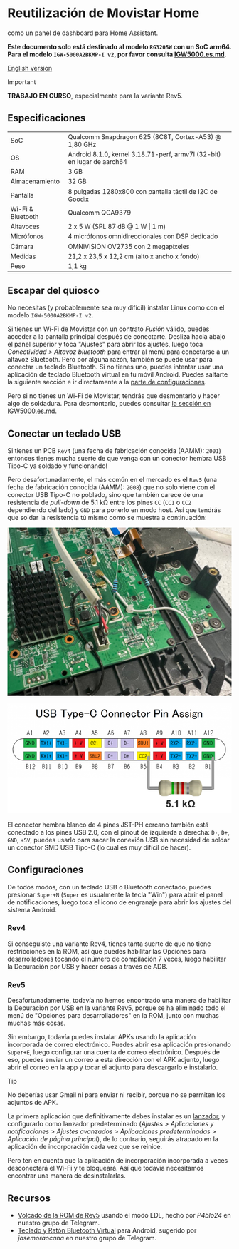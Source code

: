 # Reutilización de Movistar Home

como un panel de dashboard para Home Assistant.

**Este documento solo está destinado al modelo `RG3205W` con un SoC arm64. Para el modelo `IGW-5000A2BKMP-I v2`, por favor consulta [IGW5000.es.md](IGW5000.es.md).**

[English version](RG3205W.en.md)

> [!IMPORTANT]
> **TRABAJO EN CURSO**, especialmente para la variante Rev5.

## Especificaciones

| | |
| --- | --- |
| SoC | Qualcomm Snapdragon 625 (8C8T, Cortex-A53) @ 1,80 GHz |
| OS | Android 8.1.0, kernel 3.18.71-perf, armv7l (32-bit) en lugar de aarch64 |
| RAM | 3 GB |
| Almacenamiento | 32 GB |
| Pantalla | 8 pulgadas 1280x800 con pantalla táctil de I2C de Goodix |
| Wi-Fi & Bluetooth | Qualcomm QCA9379 |
| Altavoces | 2 x 5 W (SPL 87 dB @ 1 W \| 1 m) |
| Micrófonos | 4 micrófonos omnidireccionales con DSP dedicado |
| Cámara | OMNIVISION OV2735 con 2 megapíxeles |
| Medidas | 21,2 x 23,5 x 12,2 cm (alto x ancho x fondo) |
| Peso | 1,1 kg |

## Escapar del quiosco

No necesitas (y probablemente sea muy difícil) instalar Linux como con el modelo `IGW-5000A2BKMP-I v2`.

Si tienes un Wi-Fi de Movistar con un contrato *Fusión* válido, puedes acceder a la pantalla principal después de conectarte. Desliza hacia abajo el panel superior y toca "Ajustes" para abrir los ajustes, luego toca *Conectividad > Altavoz bluetooth* para entrar al menú para conectarse a un altavoz Bluetooth. Pero por alguna razón, también se puede usar para conectar un teclado Bluetooth. Si no tienes uno, puedes intentar usar una aplicación de teclado Bluetooth virtual en tu móvil Android. Puedes saltarte la siguiente sección e ir directamente a la [parte de configuraciones](#configuraciones).

Pero si no tienes un Wi-Fi de Movistar, tendrás que desmontarlo y hacer algo de soldadura. Para desmontarlo, puedes consultar [la sección en IGW5000.es.md](https://www.github.com/zry98/movistar-home-hacks/blob/main/IGW5000.es.md#desmontaje).

## Conectar un teclado USB

Si tienes un PCB `Rev4` (una fecha de fabricación conocida (AAMM): `2001`) entonces tienes mucha suerte de que venga con un conector hembra USB Tipo-C ya soldado y funcionando!

Pero desafortunadamente, el más común en el mercado es el `Rev5` (una fecha de fabricación conocida (AAMM): `2008`) que no solo viene con el conector USB Tipo-C no poblado, sino que también carece de una resistencia de *pull-down* de 5.1 kΩ entre los pines `CC` (`CC1` o `CC2` dependiendo del lado) y `GND` para ponerlo en modo host. Así que tendrás que soldar la resistencia tú mismo como se muestra a continuación:

![RG3205W-Rev5-USB-resistencia-pull-down](img/RG3205W-Rev5-USB-pull-down-resistor.jpg)

![pinout-USB-tipo-C](img/USB-Type-C-pinout.png)

El conector hembra blanco de 4 pines JST-PH cercano también está conectado a los pines USB 2.0, con el pinout de izquierda a derecha: `D-`, `D+`, `GND`, `+5V`, puedes usarlo para sacar la conexión USB sin necesidad de soldar un conector SMD USB Tipo-C (lo cual es muy difícil de hacer).

## Configuraciones

De todos modos, con un teclado USB o Bluetooth conectado, puedes presionar `Super+N` (`Super` es usualmente la tecla "Win") para abrir el panel de notificaciones, luego toca el icono de engranaje para abrir los ajustes del sistema Android.

### Rev4

Si conseguiste una variante Rev4, tienes tanta suerte de que no tiene restricciones en la ROM, así que puedes habilitar las Opciones para desarrolladores tocando el número de compilación 7 veces, luego habilitar la Depuración por USB y hacer cosas a través de ADB.

### Rev5

Desafortunadamente, todavía no hemos encontrado una manera de habilitar la Depuración por USB en la variante Rev5, porque se ha eliminado todo el menú de "Opciones para desarrolladores" en la ROM, junto con muchas muchas más cosas.

Sin embargo, todavía puedes instalar APKs usando la aplicación incorporada de correo electrónico. Puedes abrir esa aplicación presionando `Super+E`, luego configurar una cuenta de correo electrónico. Después de eso, puedes enviar un correo a esta dirección con el APK adjunto, luego abrir el correo en la app y tocar el adjunto para descargarlo e instalarlo.

> [!TIP]
> No deberías usar Gmail ni para enviar ni recibir, porque no se permiten los adjuntos de APK.

La primera aplicación que definitivamente debes instalar es un [lanzador](https://search.f-droid.org/?q=launcher), y configurarlo como lanzador predeterminado (*Ajustes > Aplicaciones y notificaciones > Ajustes avanzados > Aplicaciones predeterminadas > Aplicación de página principal*), de lo contrario, seguirás atrapado en la aplicación de incorporación cada vez que se reinice.

Pero ten en cuenta que la aplicación de incorporación incorporada a veces desconectará el Wi-Fi y te bloqueará. Así que todavía necesitamos encontrar una manera de desinstalarlas.

## Recursos

- [Volcado de la ROM de Rev5](https://t.me/movistar_home_hacking/1426) usando el modo EDL, hecho por *P4blo24* en nuestro grupo de Telegram.
- [Teclado y Ratón Bluetooth Virtual](https://play.google.com/store/apps/details?id=io.appground.blek) para Android, sugerido por *josemoraocana* en nuestro grupo de Telegram.
